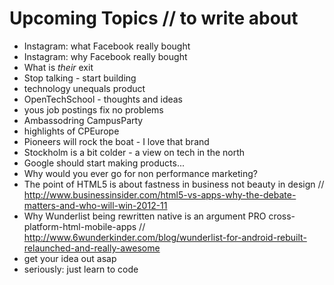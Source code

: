 # Upcoming Topics // to write about

 * Instagram: what Facebook really bought
 * Instagram: why Facebook really bought
 * What is *their* exit 
 * Stop talking - start building
 * technology unequals product
 * OpenTechSchool - thoughts and ideas
 * yous job postings fix no problems
 * Ambassodring CampusParty
 * highlights of CPEurope
 * Pioneers will rock the boat - I love that brand
 * Stockholm is a bit colder - a view on tech in the north
 * Google should start making products...
 * Why would you ever go for non performance marketing?
 * The point of HTML5 is about fastness in business not beauty in design // http://www.businessinsider.com/html5-vs-apps-why-the-debate-matters-and-who-will-win-2012-11
 * Why Wunderlist being rewritten native is an argument PRO cross-platform-html-mobile-apps // http://www.6wunderkinder.com/blog/wunderlist-for-android-rebuilt-relaunched-and-really-awesome  
 * get your idea out asap
 * seriously: just learn to code